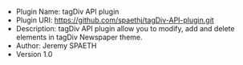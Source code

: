 * Plugin Name: tagDiv API plugin
* Plugin URI: https://github.com/spaethj/tagDiv-API-plugin.git
* Description: tagDiv API plugin allow you to modify, add and delete elements in tagDiv Newspaper theme.
* Author: Jeremy SPAETH
* Version 1.0